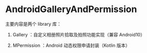 # AndroidGalleryAndPermission
主要内容是两个 library 库：

1. Gallery ：自定义相册照片拾取及拍照功能实现（兼容 Android10）

2. MPermission ：Android 动态权限申请封装（Kotlin 版本）
